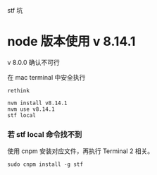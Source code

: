 stf 坑




# node 版本使用 v 8.14.1


v 8.0.0 确认不可行


在 mac terminal 中安全执行


``` Terminal 1
rethink
```


``` Terminal 2
nvm install v8.14.1
nvm use v8.14.1
stf local
```

### 若 stf local 命令找不到

使用 cnpm 安装对应文件，再执行 Terminal 2 相关。
```shell
sudo cnpm install -g stf
```






